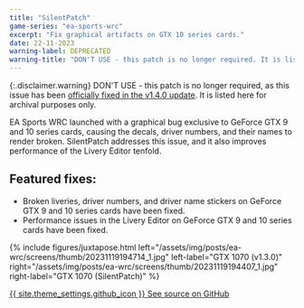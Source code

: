 ```yaml
---
title: "SilentPatch"
game-series: "ea-sports-wrc"
excerpt: "Fix graphical artifacts on GTX 10 series cards."
date: 22-11-2023
warning-label: DEPRECATED
warning-title: "DON'T USE - this patch is no longer required. It is listed here for archival purposes only."
---
```


{:.disclaimer.warning}
DON'T USE - this patch is no longer required,
as this issue has been [officially fixed in the v1.4.0 update](http://x.ea.com/78991). It is listed here for archival purposes only.

EA Sports WRC launched with a graphical bug exclusive to GeForce GTX 9 and 10 series cards, causing the decals, driver numbers, and their names to render broken.
SilentPatch addresses this issue, and it also improves performance of the Livery Editor tenfold.

## Featured fixes:

* Broken liveries, driver numbers, and driver name stickers on GeForce GTX 9 and 10 series cards have been fixed.
* Performance issues in the Livery Editor on GeForce GTX 9 and 10 series cards have been fixed.

{% include figures/juxtapose.html left="/assets/img/posts/ea-wrc/screens/thumb/20231119194714_1.jpg" left-label="GTX 1070 (v1.3.0)"
                right="/assets/img/posts/ea-wrc/screens/thumb/20231119194407_1.jpg" right-label="GTX 1070 (SilentPatch)" %}

<a href="https://github.com/CookiePLMonster/SilentPatchEAWRC" class="button github" role="button" target="_blank">{{ site.theme_settings.github_icon }} See source on GitHub</a>
